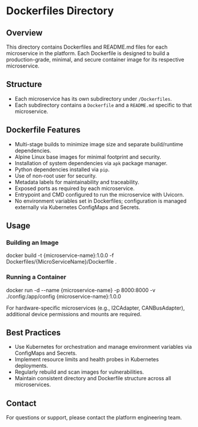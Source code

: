 # Dockerfiles Directory

## Overview

This directory contains Dockerfiles and README.md files for each microservice in the platform. Each Dockerfile is designed to build a production-grade, minimal, and secure container image for its respective microservice.

## Structure

- Each microservice has its own subdirectory under `/Dockerfiles`.
- Each subdirectory contains a `Dockerfile` and a `README.md` specific to that microservice.

## Dockerfile Features

- Multi-stage builds to minimize image size and separate build/runtime dependencies.
- Alpine Linux base images for minimal footprint and security.
- Installation of system dependencies via `apk` package manager.
- Python dependencies installed via `pip`.
- Use of non-root user for security.
- Metadata labels for maintainability and traceability.
- Exposed ports as required by each microservice.
- Entrypoint and CMD configured to run the microservice with Uvicorn.
- No environment variables set in Dockerfiles; configuration is managed externally via Kubernetes ConfigMaps and Secrets.

## Usage

### Building an Image

docker build -t {microservice-name}:1.0.0 -f Dockerfiles/{MicroServiceName}/Dockerfile .

### Running a Container

docker run -d
--name {microservice-name}
-p 8000:8000
-v ./config:/app/config
{microservice-name}:1.0.0

For hardware-specific microservices (e.g., I2CAdapter, CANBusAdapter), additional device permissions and mounts are required.

## Best Practices

- Use Kubernetes for orchestration and manage environment variables via ConfigMaps and Secrets.
- Implement resource limits and health probes in Kubernetes deployments.
- Regularly rebuild and scan images for vulnerabilities.
- Maintain consistent directory and Dockerfile structure across all microservices.

## Contact

For questions or support, please contact the platform engineering team.
